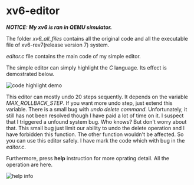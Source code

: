 # xv6-editor
___NOTICE: My xv6 is ran in QEMU simulator.___

The folder _xv6_all_files_ contains all the original code and all the executable file of xv6-rev7(release version 7) system.

_editor.c_ file contains the main code of my simple editor.

The simple editor can simply highlight the _C_ language. Its effect is demostrated below.

![code highlight demo](https://github.com/TangMoon/xv6-editor/raw/master/demo/demo_highlight.PNG "code highlight")

This editor can mostly undo 20 steps sequently. It depends on the variable _MAX_ROLLBACK_STEP_. If you want more undo step, just extend this variable. There is a small bug with _undo delete command_. Unfortunately, it still has not been resolved though I have paid a lot of time on it. I suspect that I triggered a unfound system bug. Who knows? But don't worry about that. This small bug just limit our ability to undo the delete operation and I have forbidden this function. The other function wouldn't be affected. So you can use this editor safely. I have mark the code which with bug in the _editor.c_. 

Furthermore, press __help__ instruction for more oprating detail. All the operation are here.

![help info](https://github.com/TangMoon/xv6-editor/raw/master/demo/demo_help.PNG "help info")

